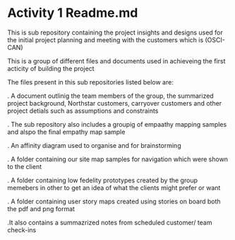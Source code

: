 # Activity 1 Readme.md
This is sub repository containing the project insights and designs used for the initial project planning and meeting with the customers which is (OSCI-CAN)

This is a group of different files and documents used in achieveing the first acticity of building the project

The files present in this sub repositories listed below are:

.  A document outlinig the team members of the group, the summarized project background, Northstar customers, carryover customers and other project detials such as assumptions and constraints

.  The sub repository also includes a groupig of  empaathy mapping samples and alspo the final empathy map sample

.  An affinity diagram used to organise and for brainstorming

. A folder containing our site map samples for navigation which were shown to the client

. A folder containing low fedelity prototypes created by the group memebers in other to get an idea of what the clients might prefer or want

. A folder containing  user story maps created using stories on board both the pdf and png format

.It also contains a summazrized notes from scheduled customer/ team check-ins

